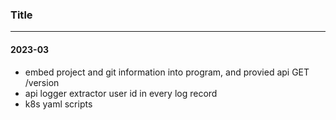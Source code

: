 ### Title
---

#### 2023-03
- embed project and git information into program, and provied api GET /version
- api logger extractor user id in every log record
- k8s yaml scripts
